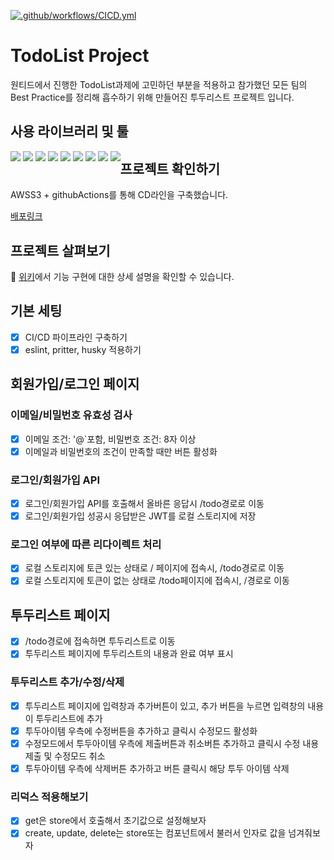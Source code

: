 [![.github/workflows/CICD.yml](https://github.com/SJ0826/todolist-project/actions/workflows/CICD.yml/badge.svg)](https://github.com/SJ0826/todolist-project/actions/workflows/CICD.yml)
# TodoList Project
원티드에서 진행한 TodoList과제에 고민하던 부분을 적용하고 참가했던 모든 팀의 Best Practice를 정리해 흡수하기 위해 만들어진 투두리스트 프로젝트 입니다.

## 사용 라이브러리 및 툴

<div style="float: left;">
  <img src="https://img.shields.io/badge/Yarn-2C8EBB?style=for-the-badge&logo=yarn&logoColor=white">
  <img src="https://img.shields.io/badge/TypeScript-3178C6?style=for-the-badge&logo=typescript&logoColor=white">
  <img src="https://img.shields.io/badge/Redux-764ABC?style=for-the-badge&logo=redux&logoColor=white">
  <img src="https://img.shields.io/badge/Axios-5A29E4?style=for-the-badge&logo=axios&logoColor=white">
  <img src="https://img.shields.io/badge/React Router Dom-CA4245?style=for-the-badge&logo=react router&logoColor=white">
  <img src="https://img.shields.io/badge/styled components-DB7093?style=for-the-badge&logo=styledcomponents&logoColor=white">
  <img src="https://img.shields.io/badge/Prettier-F7B93E?style=for-the-badge&logo=prettier&logoColor=black">
  <img src="https://img.shields.io/badge/ESLint-4B32C3?style=for-the-badge&logo=eslint&logoColor=white">
  <img src="https://img.shields.io/badge/Husky-808080?style=for-the-badge&logo=husky&logoColor=white">
</div>

## 프로젝트 확인하기

AWSS3 + githubActions를 통해 CD라인을 구축했습니다.

[배포링크](http://todolist-sj0826.s3-website.ap-northeast-2.amazonaws.com)

## 프로젝트 살펴보기

📖 [위키](https://github.com/SJ0826/todolist-project/wiki)에서 기능 구현에 대한 상세 설명을 확인할 수 있습니다.

## 기본 세팅

- [x] CI/CD 파이프라인 구축하기
- [x] eslint, pritter, husky 적용하기

## 회원가입/로그인 페이지

### 이메일/비밀번호 유효성 검사

- [x] 이메일 조건: '@`포함, 비밀번호 조건: 8자 이상
- [x] 이메일과 비밀번호의 조건이 만족할 때만 버튼 활성화

### 로그인/회원가입 API

- [x] 로그인/회원가입 API를 호출해서 올바른 응답시 /todo경로로 이동
- [x] 로그인/회원가입 성공시 응답받은 JWT를 로컬 스토리지에 저장

### 로그인 여부에 따른 리다이렉트 처리

- [x] 로컬 스토리지에 토큰 있는 상태로 / 페이지에 접속시, /todo경로로 이동
- [x] 로컬 스토리지에 토큰이 없는 상태로 /todo페이지에 접속시, /경로로 이동

## 투두리스트 페이지

- [x] /todo경로에 접속하면 투두리스트로 이동
- [x] 투두리스트 페이지에 투두리스트의 내용과 완료 여부 표시

### 투두리스트 추가/수정/삭제

- [x] 투두리스트 페이지에 입력창과 추가버튼이 있고, 추가 버튼을 누르면 입력창의 내용이 투두리스트에 추가
- [x] 투두아이템 우측에 수정버튼을 추가하고 클릭시 수정모드 활성화
- [x] 수정모드에서 투두아이템 우측에 제출버튼과 취소버튼 추가하고 클릭시 수정 내용 제출 및 수정모드 취소
- [x] 투두아이템 우측에 삭제버튼 추가하고 버튼 클릭시 해당 투두 아이템 삭제

### 리덕스 적용해보기
* [x] get은 store에서 호출해서 초기값으로 설정해보자
* [x] create, update, delete는 store또는 컴포넌트에서 불러서 인자로 값을 넘겨줘보자
